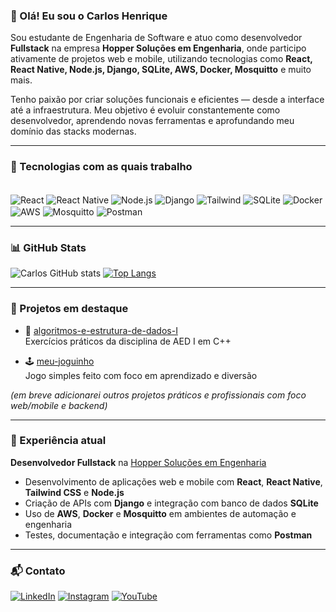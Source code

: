 ### 👋 Olá! Eu sou o Carlos Henrique

Sou estudante de Engenharia de Software e atuo como desenvolvedor **Fullstack** na empresa **Hopper Soluções em Engenharia**, onde participo ativamente de projetos web e mobile, utilizando tecnologias como **React, React Native, Node.js, Django, SQLite, AWS, Docker, Mosquitto** e muito mais.

Tenho paixão por criar soluções funcionais e eficientes — desde a interface até a infraestrutura. Meu objetivo é evoluir constantemente como desenvolvedor, aprendendo novas ferramentas e aprofundando meu domínio das stacks modernas.

---

### 🚀 Tecnologias com as quais trabalho

<div style="display: inline_block"><br/>
  <img align="center" alt="React" src="https://img.shields.io/badge/React-20232A?style=for-the-badge&logo=react&logoColor=61DAFB"/>
  <img align="center" alt="React Native" src="https://img.shields.io/badge/React_Native-20232A?style=for-the-badge&logo=react&logoColor=61DAFB"/>
  <img align="center" alt="Node.js" src="https://img.shields.io/badge/Node.js-43853D?style=for-the-badge&logo=node.js&logoColor=white"/>
  <img align="center" alt="Django" src="https://img.shields.io/badge/Django-092E20?style=for-the-badge&logo=django&logoColor=white"/>
  <img align="center" alt="Tailwind" src="https://img.shields.io/badge/Tailwind_CSS-38B2AC?style=for-the-badge&logo=tailwind-css&logoColor=white"/>
  <img align="center" alt="SQLite" src="https://img.shields.io/badge/SQLite-07405E?style=for-the-badge&logo=sqlite&logoColor=white"/>
  <img align="center" alt="Docker" src="https://img.shields.io/badge/Docker-2496ED?style=for-the-badge&logo=docker&logoColor=white"/>
  <img align="center" alt="AWS" src="https://img.shields.io/badge/AWS-232F3E?style=for-the-badge&logo=amazon-aws&logoColor=white"/>
  <img align="center" alt="Mosquitto" src="https://img.shields.io/badge/Mosquitto-3C5280?style=for-the-badge&logo=eclipsemosquitto&logoColor=white"/>
  <img align="center" alt="Postman" src="https://img.shields.io/badge/Postman-FF6C37?style=for-the-badge&logo=postman&logoColor=white"/>
</div>

---

### 📊 GitHub Stats

![Carlos GitHub stats](https://github-readme-stats.vercel.app/api?username=CarlosCarli7&show_icons=true&theme=dracula)
[![Top Langs](https://github-readme-stats.vercel.app/api/top-langs/?username=CarlosCarli7&layout=donut)](https://github.com/anuraghazra/github-readme-stats)

---

### 💼 Projetos em destaque

- 📁 [algoritmos-e-estrutura-de-dados-I](https://github.com/CarlosCarli7/algoritmos-e-estrutura-de-dados-I)  
  Exercícios práticos da disciplina de AED I em C++

- 🕹️ [meu-joguinho](https://github.com/CarlosCarli7/meu-joguinho)  
  Jogo simples feito com foco em aprendizado e diversão

*(em breve adicionarei outros projetos práticos e profissionais com foco web/mobile e backend)*

---

### 🏢 Experiência atual

**Desenvolvedor Fullstack** na [Hopper Soluções em Engenharia](https://www.hopper.eng.br/)  
- Desenvolvimento de aplicações web e mobile com **React**, **React Native**, **Tailwind CSS** e **Node.js**
- Criação de APIs com **Django** e integração com banco de dados **SQLite**
- Uso de **AWS**, **Docker** e **Mosquitto** em ambientes de automação e engenharia
- Testes, documentação e integração com ferramentas como **Postman**

---

### 📬 Contato

[![LinkedIn](https://img.shields.io/badge/LinkedIn-0077B5?style=for-the-badge&logo=linkedin&logoColor=white)](https://www.linkedin.com/in/carlos-carli-547067288/)
[![Instagram](https://img.shields.io/badge/Instagram-E4405F?style=for-the-badge&logo=instagram&logoColor=white)](https://www.instagram.com/causonri/)
[![YouTube](https://img.shields.io/badge/YouTube-FF0000?style=for-the-badge&logo=youtube&logoColor=white)](https://www.youtube.com/@Hanyp7)
